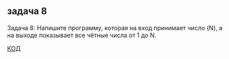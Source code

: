 ## задача 8

Задача 8: Напишите программу, которая на вход принимает число (N), а на выходе показывает все чётные числа от 1 до N.

[КОД](Program.cs)


